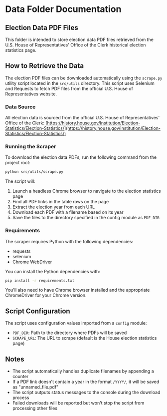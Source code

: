 

# Data Folder Documentation

## Election Data PDF Files

This folder is intended to store election data PDF files retrieved from the U.S. House of Representatives' Office of the Clerk historical election statistics page.

## How to Retrieve the Data

The election PDF files can be downloaded automatically using the `scrape.py` utility script located in the `src/utils` directory. This script uses Selenium and Requests to fetch PDF files from the official U.S. House of Representatives website.

### Data Source

All election data is sourced from the official U.S. House of Representatives' Office of the Clerk:
[https://history.house.gov/Institution/Election-Statistics/Election-Statistics/](https://history.house.gov/Institution/Election-Statistics/Election-Statistics/)

### Running the Scraper

To download the election data PDFs, run the following command from the project root:

```bash
python src/utils/scrape.py
```

The script will:
1. Launch a headless Chrome browser to navigate to the election statistics page
2. Find all PDF links in the table rows on the page
3. Extract the election year from each URL
4. Download each PDF with a filename based on its year
5. Save the files to the directory specified in the config module as `PDF_DIR`

### Requirements

The scraper requires Python with the following dependencies:
- requests
- selenium
- Chrome WebDriver

You can install the Python dependencies with:
```bash
pip install -r requirements.txt
```

You'll also need to have Chrome browser installed and the appropriate ChromeDriver for your Chrome version.

## Script Configuration

The script uses configuration values imported from a `config` module:
- `PDF_DIR`: Path to the directory where PDFs will be saved
- `SCRAPE_URL`: The URL to scrape (default is the House election statistics page)

## Notes

- The script automatically handles duplicate filenames by appending a counter
- If a PDF link doesn't contain a year in the format `/YYYY/`, it will be saved as "unnamed_file.pdf"
- The script outputs status messages to the console during the download process
- Failed downloads will be reported but won't stop the script from processing other files
